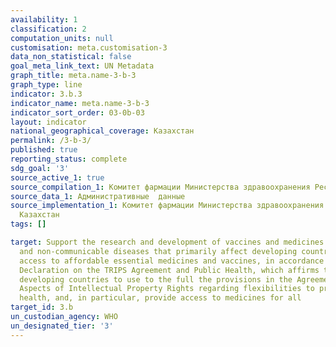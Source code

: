 ```yaml
---
availability: 1
classification: 2
computation_units: null
customisation: meta.customisation-3
data_non_statistical: false
goal_meta_link_text: UN Metadata
graph_title: meta.name-3-b-3
graph_type: line
indicator: 3.b.3
indicator_name: meta.name-3-b-3
indicator_sort_order: 03-0b-03
layout: indicator
national_geographical_coverage: Казахстан
permalink: /3-b-3/
published: true
reporting_status: complete
sdg_goal: '3'
source_active_1: true
source_compilation_1: Комитет фармации Министерства здравоохранения Республики Казахстан
source_data_1: Административные  данные
source_implementation_1: Комитет фармации Министерства здравоохранения Республики
  Казахстан
tags: []

target: Support the research and development of vaccines and medicines for the communicable
  and non‑communicable diseases that primarily affect developing countries, provide
  access to affordable essential medicines and vaccines, in accordance with the Doha
  Declaration on the TRIPS Agreement and Public Health, which affirms the right of
  developing countries to use to the full the provisions in the Agreement on Trade-Related
  Aspects of Intellectual Property Rights regarding flexibilities to protect public
  health, and, in particular, provide access to medicines for all
target_id: 3.b
un_custodian_agency: WHO
un_designated_tier: '3'
---
```

